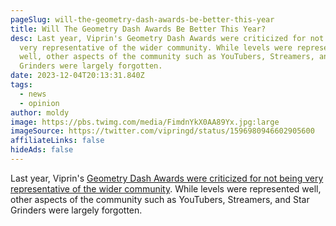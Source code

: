 ```yaml
---
pageSlug: will-the-geometry-dash-awards-be-better-this-year
title: Will The Geometry Dash Awards Be Better This Year?
desc: Last year, Viprin's Geometry Dash Awards were criticized for not being
  very representative of the wider community. While levels were represented
  well, other aspects of the community such as YouTubers, Streamers, and Star
  Grinders were largely forgotten.
date: 2023-12-04T20:13:31.840Z
tags:
  - news
  - opinion
author: moldy
image: https://pbs.twimg.com/media/FimdnYkX0AA89Yx.jpg:large
imageSource: https://twitter.com/vipringd/status/1596980946602905600
affiliateLinks: false
hideAds: false
---
```

Last year, Viprin's [Geometry Dash Awards were criticized for not being very representative of the wider community](/posts/how-to-fix-youtuber-inclusivity-in-the-geometry-dash-awards/). While levels were represented well, other aspects of the community such as YouTubers, Streamers, and Star Grinders were largely forgotten.